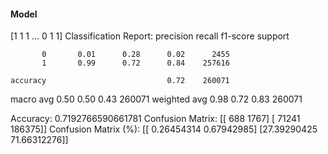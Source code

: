 #### Model
[1 1 1 ... 0 1 1]
Classification Report:
              precision    recall  f1-score   support

           0       0.01      0.28      0.02      2455
           1       0.99      0.72      0.84    257616

    accuracy                           0.72    260071
   macro avg       0.50      0.50      0.43    260071
weighted avg       0.98      0.72      0.83    260071

Accuracy: 0.7192766590661781
Confusion Matrix:
[[   688   1767]
 [ 71241 186375]]
Confusion Matrix (%):
[[ 0.26454314  0.67942985]
 [27.39290425 71.66312276]]

